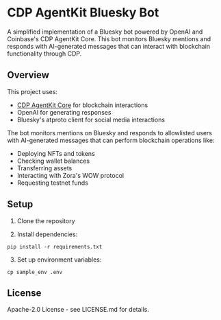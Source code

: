 # CDP AgentKit Bluesky Bot

A simplified implementation of a Bluesky bot powered by OpenAI and Coinbase's CDP AgentKit Core. This bot monitors Bluesky mentions and responds with AI-generated messages that can interact with blockchain functionality through CDP.

## Overview

This project uses:
- [CDP AgentKit Core](https://github.com/coinbase/cdp-agentkit/tree/master) for blockchain interactions
- OpenAI for generating responses
- Bluesky's atproto client for social media interactions

The bot monitors mentions on Bluesky and responds to allowlisted users with AI-generated messages that can perform blockchain operations like:
- Deploying NFTs and tokens
- Checking wallet balances
- Transferring assets
- Interacting with Zora's WOW protocol
- Requesting testnet funds

## Setup

1. Clone the repository

2. Install dependencies:

```
pip install -r requirements.txt
```

3. Set up environment variables:

```
cp sample_env .env
```

## License

Apache-2.0 License - see LICENSE.md for details.

